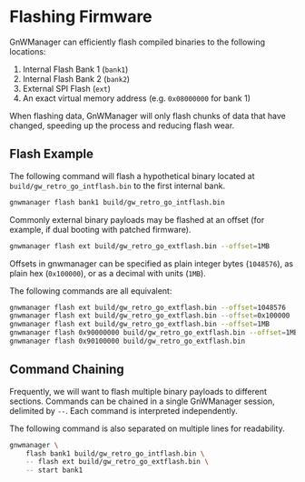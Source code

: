 # Flashing Firmware
GnWManager can efficiently flash compiled binaries to the following locations:

1. Internal Flash Bank 1 (`bank1`)
2. Internal Flash Bank 2 (`bank2`)
3. External SPI Flash (`ext`)
4. An exact virtual memory address (e.g. `0x08000000` for bank 1)

When flashing data, GnWManager will only flash chunks of data that have changed,
speeding up the process and reducing flash wear.

## Flash Example
The following command will flash a hypothetical binary located at `build/gw_retro_go_intflash.bin` to the first internal bank.

```bash
gnwmanager flash bank1 build/gw_retro_go_intflash.bin
```


Commonly external binary payloads may be flashed at an offset (for example, if dual booting with patched firmware).

```bash
gnwmanager flash ext build/gw_retro_go_extflash.bin --offset=1MB
```

Offsets in gnwmanager can be specified as plain integer bytes (`1048576`), as plain hex (`0x100000`), or as a decimal with units (`1MB`).

The following commands are all equivalent:

```bash
gnwmanager flash ext build/gw_retro_go_extflash.bin --offset=1048576
gnwmanager flash ext build/gw_retro_go_extflash.bin --offset=0x100000
gnwmanager flash ext build/gw_retro_go_extflash.bin --offset=1MB
gnwmanager flash 0x90000000 build/gw_retro_go_extflash.bin --offset=1MB
gnwmanager flash 0x90100000 build/gw_retro_go_extflash.bin
```


## Command Chaining
Frequently, we will want to flash multiple binary payloads to different sections.
Commands can be chained in a single GnWManager session, delimited by `--`.
Each command is interpreted independently.

The following command is also separated on multiple lines for readability.

```bash
gnwmanager \
    flash bank1 build/gw_retro_go_intflash.bin \
    -- flash ext build/gw_retro_go_extflash.bin \
    -- start bank1
```
